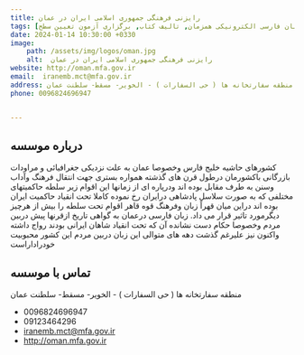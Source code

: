 ```yaml
---
title: رایزنی فرهنگی جمهوری اسلامی ایران در عمان
tags: [آموزش زبان فارسی حضوری, آموزش زبان فارسی الکترونیکی همزمان, تالیف کتاب, برگزاری آزمون تعیین سطح]
date: 2024-01-14 10:30:00 +0330
image: 
    path: /assets/img/logos/oman.jpg
    alt:  رایزنی فرهنگی جمهوری اسلامی ایران در عمان
website: http://oman.mfa.gov.ir
email: 	iranemb.mct@mfa.gov.ir
address: منطقه سفارتخانه ها ( حی السفارات ) - الخویر- مسقط- سلطنت عمان
phone: 0096824696947


---
```


## درباره موسسه
کشورهای حاشیه خلیج فارس وخصوصا عمان به علت نزدیکی جغرافیائی و مراودات بازرگانی باکشورمان درطول قرن های گذشته همواره بستری جهت انتقال فرهنگ وآداب وسنن به طرف مقابل بوده اند ودرپاره ای از زمانها این اقوام زیر سلطه حاکمیتهای مختلفی که به صورت سلاسل پادشاهی درایران رخ نموده کاملا تحت انقیاد حاکمیت ایران بوده اند دراین میان قهراً زبان وفرهنگ قوه قاهر اقوام تحت سلطه را بیش از هرچیز دیگرمورد تاثیر قرار می داد. زبان فارسی درعمان به گواهی تاریخ ازقرنها پیش دربین مردم وخصوصا حکام دست نشانده آن که تحت انقیاد شاهان ایرانی بودند رواج داشته واکنون نیز علیرغم گذشت دهه های متوالی این زبان دربین مردم این کشور محبوبیت خودراداراست

## تماس با موسسه
منطقه سفارتخانه ها ( حی السفارات ) - الخویر- مسقط- سلطنت عمان
- 0096824696947
- 09123464296
- iranemb.mct@mfa.gov.ir
- http://oman.mfa.gov.ir